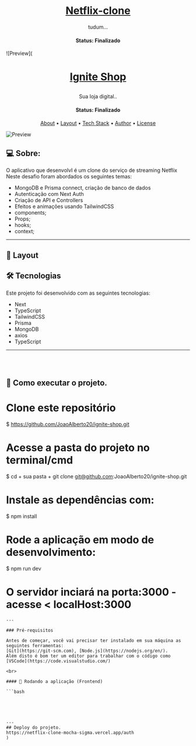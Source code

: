 <h1 align="center">
    <a href="#"> Netflix-clone </a>
</h1>

<p align="center"> tudum... </p>

<h4 align="center"> 
	 Status:  Finalizado
</h4>



![Preview](<h1 align="center">
    <a href="#"> Ignite Shop </a>
</h1>

<p align="center"> Sua loja digital.. </p>

<h4 align="center"> 
	 Status:  Finalizado
</h4>

<p align="center">
 <a href="#-about">About</a> •
 <a href="#-layout">Layout</a> • 
 <a href="#-tech-stack">Tech Stack</a> • 
 <a href="#-author">Author</a> • 
 <a href="#-license">License</a>

</p>

![Preview](https://user-images.githubusercontent.com/23248726/220005380-ede4fb14-0b8d-4582-a063-3cc4beeccfb7.png)

## 💻 Sobre:

O aplicativo que desenvolvI é um clone do serviço de streaming Netflix
Neste desafio foram abordados os seguintes temas:

- MongoDB e Prisma connect, criação de banco de dados
- Autenticação com Next Auth
- Criação de API e Controllers
- Efeitos e animações usando TailwindCSS
- components;
- Props;
- hooks;
- context;
---
## 🎨 Layout

## 🛠 Tecnologias

Este projeto foi desenvolvido com as seguintes tecnologias:

- Next
- TypeScript
- TailwindCSS
- Prisma
- MongoDB
- axios
- TypeScript
---


<br>
<br>

## 🚀 Como executar o projeto.

# Clone este repositório
$ https://github.com/JoaoAlberto20/ignite-shop.git

# Acesse a pasta do projeto no terminal/cmd
$ cd + sua pasta + git clone git@github.com:JoaoAlberto20/ignite-shop.git

# Instale as dependências com:
$ npm install

# Rode a aplicação em modo de desenvolvimento:
$ npm run dev

# O servidor inciará na porta:3000 - acesse <   localHost:3000
```
---

### Pré-requisitos

Antes de começar, você vai precisar ter instalado em sua máquina as seguintes ferramentas:
[Git](https://git-scm.com), [Node.js](https://nodejs.org/en/). 
Além disto é bom ter um editor para trabalhar com o código como [VSCode](https://code.visualstudio.com/)

<br>

#### 🎲 Rodando a aplicação (Frontend) 

```bash





---
## Deploy do projeto.
https://netflix-clone-mocha-sigma.vercel.app/auth
)

